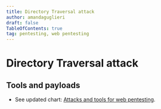 ```yaml
---
title: Directory Traversal attack
author: amandaguglieri
draft: false
TableOfContents: true
tag: pentesting, web pentesting
---
```


# Directory Traversal attack

## Tools and payloads 

- See updated chart: [Attacks and tools for web pentesting](index-attacks-tools-web-pentesting.md).

